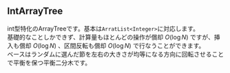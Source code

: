 ## IntArrayTree
int型特化のArrayTreeです。基本は`ArratList<Integer>`に対応します。  
基礎的なことしかできず、計算量もほとんどの操作が償却 $O(\log N)$ ですが、挿入も償却 $O(\log N)$ 、区間反転も償却 $O(\log N)$ で行なうことができます。  
ベースはランダムに選んだ節を左右の大きさが均等になる方向に回転させることで平衡を保つ平衡二分木です。
